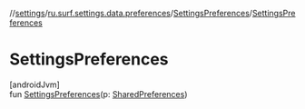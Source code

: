 //[settings](../../../index.md)/[ru.surf.settings.data.preferences](../index.md)/[SettingsPreferences](index.md)/[SettingsPreferences](-settings-preferences.md)

# SettingsPreferences

[androidJvm]\
fun [SettingsPreferences](-settings-preferences.md)(p: [SharedPreferences](https://developer.android.com/reference/kotlin/android/content/SharedPreferences.html))
